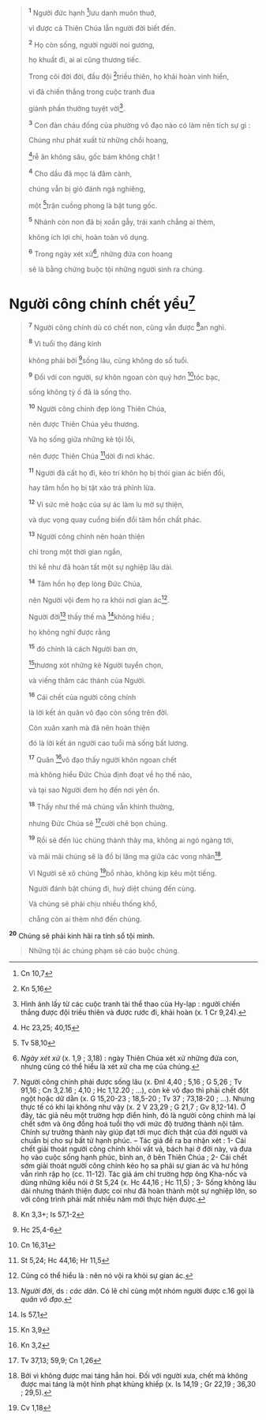 > <sup><b>1</b></sup> Người đức hạnh [^2@-f1fe5c1c-a8f6-4f38-94cf-edda65ddbed3]lưu danh muôn thuở,
>
> vì được cả Thiên Chúa lẫn người đời biết đến.
>
> <sup><b>2</b></sup> Họ còn sống, người người noi gương,
>
> họ khuất đi, ai ai cũng thương tiếc.
>
> Trong cõi đời đời, đầu đội [^3@-f1fe5c1c-a8f6-4f38-94cf-edda65ddbed3]triều thiên, họ khải hoàn vinh hiển,
>
> vì đã chiến thắng trong cuộc tranh đua
>
> giành phần thưởng tuyệt vời[^2-f1fe5c1c-a8f6-4f38-94cf-edda65ddbed3].
>
> <sup><b>3</b></sup> Con đàn cháu đống của phường vô đạo nào có làm nên tích sự gì :
>
> Chúng như phát xuất từ những chồi hoang,
>
> [^4@-f1fe5c1c-a8f6-4f38-94cf-edda65ddbed3]rễ ăn không sâu, gốc bám không chặt !
>
> <sup><b>4</b></sup> Cho dầu đã mọc lá đâm cành,
>
> chúng vẫn bị gió đánh ngả nghiêng,
>
> một [^5@-f1fe5c1c-a8f6-4f38-94cf-edda65ddbed3]trận cuồng phong là bật tung gốc.
>
> <sup><b>5</b></sup> Nhánh còn non đã bị xoắn gẫy, trái xanh chẳng ai thèm,
>
> không ích lợi chi, hoàn toàn vô dụng.
>
> <sup><b>6</b></sup> Trong ngày xét xử[^3-f1fe5c1c-a8f6-4f38-94cf-edda65ddbed3], những đứa con hoang
>
> sẽ là bằng chứng buộc tội những người sinh ra chúng.

# Người công chính chết yểu[^4-f1fe5c1c-a8f6-4f38-94cf-edda65ddbed3]

> <sup><b>7</b></sup> Người công chính dù có chết non, cũng vẫn được [^6@-f1fe5c1c-a8f6-4f38-94cf-edda65ddbed3]an nghỉ.
>
> <sup><b>8</b></sup> Vì tuổi thọ đáng kính
>
> không phải bởi [^7@-f1fe5c1c-a8f6-4f38-94cf-edda65ddbed3]sống lâu, cũng không do số tuổi.
>
> <sup><b>9</b></sup> Đối với con người, sự khôn ngoan còn quý hơn [^8@-f1fe5c1c-a8f6-4f38-94cf-edda65ddbed3]tóc bạc,
>
> sống không tỳ ố đã là sống thọ.
>
> <sup><b>10</b></sup> Người công chính đẹp lòng Thiên Chúa,
>
> nên được Thiên Chúa yêu thương.
>
> Và họ sống giữa những kẻ tội lỗi,
>
> nên được Thiên Chúa [^9@-f1fe5c1c-a8f6-4f38-94cf-edda65ddbed3]dời đi nơi khác.
>
> <sup><b>11</b></sup> Người đã cất họ đi, kẻo trí khôn họ bị thói gian ác biến đổi,
>
> hay tâm hồn họ bị tật xảo trá phỉnh lừa.
>
> <sup><b>12</b></sup> Vì sức mê hoặc của sự ác làm lu mờ sự thiện,
>
> và dục vọng quay cuồng biến đổi tâm hồn chất phác.
>
> <sup><b>13</b></sup> Người công chính nên hoàn thiện
>
> chỉ trong một thời gian ngắn,
>
> thì kể như đã hoàn tất một sự nghiệp lâu dài.
>
> <sup><b>14</b></sup> Tâm hồn họ đẹp lòng Đức Chúa,
>
> nên Người vội đem họ ra khỏi nơi gian ác[^5-f1fe5c1c-a8f6-4f38-94cf-edda65ddbed3].
>
> Người đời[^6-f1fe5c1c-a8f6-4f38-94cf-edda65ddbed3] thấy thế mà [^10@-f1fe5c1c-a8f6-4f38-94cf-edda65ddbed3]không hiểu ;
>
> họ không nghĩ được rằng
>
> <sup><b>15</b></sup> đó chính là cách Người ban ơn,
>
> [^11@-f1fe5c1c-a8f6-4f38-94cf-edda65ddbed3]thương xót những kẻ Người tuyển chọn,
>
> và viếng thăm các thánh của Người.
>
> <sup><b>16</b></sup> Cái chết của người công chính
>
> là lời kết án quân vô đạo còn sống trên đời.
>
> Còn xuân xanh mà đã nên hoàn thiện
>
> đó là lời kết án người cao tuổi mà sống bất lương.
>
> <sup><b>17</b></sup> Quân [^12@-f1fe5c1c-a8f6-4f38-94cf-edda65ddbed3]vô đạo thấy người khôn ngoan chết
>
> mà không hiểu Đức Chúa định đoạt về họ thế nào,
>
> và tại sao Người đem họ đến nơi yên ổn.
>
> <sup><b>18</b></sup> Thấy như thế mà chúng vẫn khinh thường,
>
> nhưng Đức Chúa sẽ [^13@-f1fe5c1c-a8f6-4f38-94cf-edda65ddbed3]cười chê bọn chúng.
>
> <sup><b>19</b></sup> Rồi sẽ đến lúc chúng thành thây ma, không ai ngó ngàng tới,
>
> và mãi mãi chúng sẽ là đồ bị lăng mạ giữa các vong nhân[^7-f1fe5c1c-a8f6-4f38-94cf-edda65ddbed3].
>
> Vì Người sẽ xô chúng [^14@-f1fe5c1c-a8f6-4f38-94cf-edda65ddbed3]bổ nhào, không kịp kêu một tiếng.
>
> Người đánh bật chúng đi, huỷ diệt chúng đến cùng.
>
> Và chúng sẽ phải chịu nhiều thống khổ,
>
> chẳng còn ai thèm nhớ đến chúng.

<sup><b>20</b></sup> Chúng sẽ phải kinh hãi ra tính sổ tội mình.

> Những tội ác chúng phạm sẽ cáo buộc chúng.

[^2-f1fe5c1c-a8f6-4f38-94cf-edda65ddbed3]: Hình ảnh lấy từ các cuộc tranh tài thể thao của Hy-lạp : người chiến thắng được đội triều thiên và được rước đi, khải hoàn (x. 1 Cr 9,24).
[^3-f1fe5c1c-a8f6-4f38-94cf-edda65ddbed3]: *Ngày xét xử* (x. 1,9 ; 3,18) : ngày Thiên Chúa xét xử những đứa con, nhưng cũng có thể hiểu là xét xử cha mẹ của chúng.
[^4-f1fe5c1c-a8f6-4f38-94cf-edda65ddbed3]: Người công chính phải được sống lâu (x. Đnl 4,40 ; 5,16 ; G 5,26 ; Tv 91,16 ; Cn 3,2.16 ; 4,10 ; Hc 1,12.20 ; ...), còn kẻ vô đạo thì phải chết đột ngột hoặc dữ dằn (x. G 15,20-23 ; 18,5-20 ; Tv 37 ; 73,18-20 ; ...). Nhưng thực tế có khi lại không như vậy (x. 2 V 23,29 ; G 21,7 ; Gv 8,12-14). Ở đây, tác giả nêu một trường hợp điển hình, đó là người công chính mà lại chết sớm và ông đồng hoá tuổi thọ với mức độ trưởng thành nội tâm. Chính sự trưởng thành này giúp đạt tới mục đích thật của đời người và chuẩn bị cho sự bất tử hạnh phúc. – Tác giả đề ra ba nhận xét : 1- Cái chết giải thoát người công chính khỏi vất vả, bách hại ở đời này, và đưa họ vào cuộc sống hạnh phúc, bình an, ở bên Thiên Chúa ; 2- Cái chết sớm giải thoát người công chính kẻo họ sa phải sự gian ác và hư hỏng vẫn rình rập họ (cc. 11-12). Tác giả ám chỉ trường hợp ông Kha-nốc và dùng những kiểu nói ở St 5,24 (x. Hc 44,16 ; Hc 11,5) ; 3- Sống không lâu dài nhưng thánh thiện được coi như đã hoàn thành một sự nghiệp lớn, so với công trình phải mất nhiều năm mới thực hiện được.
[^5-f1fe5c1c-a8f6-4f38-94cf-edda65ddbed3]: Cũng có thể hiểu là : nên nó vội ra khỏi sự gian ác.
[^6-f1fe5c1c-a8f6-4f38-94cf-edda65ddbed3]: *Người đời*, ds : *các dân*. Có lẽ chỉ cùng một nhóm người được c.16 gọi là *quân vô đạo*.
[^7-f1fe5c1c-a8f6-4f38-94cf-edda65ddbed3]: Bởi vì không được mai táng hẳn hoi. Đối với người xưa, chết mà không được mai táng là một hình phạt khủng khiếp (x. Is 14,19 ; Gr 22,19 ; 36,30 ; 29,5).
[^2@-f1fe5c1c-a8f6-4f38-94cf-edda65ddbed3]: Cn 10,7
[^3@-f1fe5c1c-a8f6-4f38-94cf-edda65ddbed3]: Kn 5,16
[^4@-f1fe5c1c-a8f6-4f38-94cf-edda65ddbed3]: Hc 23,25; 40,15
[^5@-f1fe5c1c-a8f6-4f38-94cf-edda65ddbed3]: Tv 58,10
[^6@-f1fe5c1c-a8f6-4f38-94cf-edda65ddbed3]: Kn 3,3+; Is 57,1-2
[^7@-f1fe5c1c-a8f6-4f38-94cf-edda65ddbed3]: Hc 25,4-6
[^8@-f1fe5c1c-a8f6-4f38-94cf-edda65ddbed3]: Cn 16,31
[^9@-f1fe5c1c-a8f6-4f38-94cf-edda65ddbed3]: St 5,24; Hc 44,16; Hr 11,5
[^10@-f1fe5c1c-a8f6-4f38-94cf-edda65ddbed3]: Is 57,1
[^11@-f1fe5c1c-a8f6-4f38-94cf-edda65ddbed3]: Kn 3,9
[^12@-f1fe5c1c-a8f6-4f38-94cf-edda65ddbed3]: Kn 3,2
[^13@-f1fe5c1c-a8f6-4f38-94cf-edda65ddbed3]: Tv 37,13; 59,9; Cn 1,26
[^14@-f1fe5c1c-a8f6-4f38-94cf-edda65ddbed3]: Cv 1,18